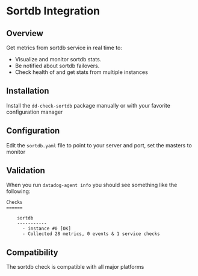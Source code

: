 # Sortdb Integration

## Overview

Get metrics from sortdb service in real time to:

* Visualize and monitor sortdb stats.
* Be notified about sortdb failovers.
* Check health of and get stats from multiple instances

## Installation

Install the `dd-check-sortdb` package manually or with your favorite configuration manager

## Configuration

Edit the `sortdb.yaml` file to point to your server and port, set the masters to monitor

## Validation

When you run `datadog-agent info` you should see something like the following:

    Checks
    ======

        sortdb
        -----------
          - instance #0 [OK]
          - Collected 28 metrics, 0 events & 1 service checks

## Compatibility

The sortdb check is compatible with all major platforms
